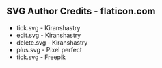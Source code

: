 ## SVG Author Credits - flaticon.com
- tick.svg - Kiranshastry
- edit.svg - Kiranshastry
- delete.svg - Kiranshastry
- plus.svg - Pixel perfect
- tick.svg - Freepik